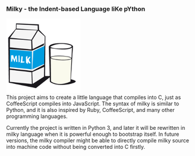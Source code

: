 ### Milky - the Indent-based Language liKe pYthon
<div><img src="milky.png" alt="Logo of Milky" width="200"></div>
<div>This project aims to create a little language that compiles into C, just as CoffeeScript compiles into JavaScript. The syntax of milky is similar to Python, and it is also inspired by Ruby, CoffeeScript, and many other programming languages.</div>

Currently the project is written in Python 3, and later it will be rewritten in milky language when it is powerful enough to bootstrap itself. In future versions, the milky compiler might be able to directly compile milky source into machine code without being converted into C firstly.

